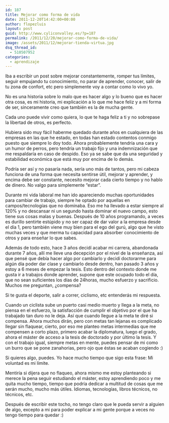 ```yaml
---
id: 187
title: Mejorar como forma de vida
date: 2011-12-20T14:42:00+00:00
author: flopezluis
layout: post
guid: http://www.cyliconvalley.es/?p=187
permalink: /2011/12/20/mejorar-como-forma-de-vida/
image: /assets/2011/12/mejorar-tienda-virtua.jpg
dsq_thread_id:
  - 510507952
categories:
  - aprendizaje
---
```

Iba a escribir un post sobre mejorar constantemente, romper tus límites, seguir empujando tu conocimiento, no parar de aprender, conocer, salir de tu zona de confort, etc pero simplemente voy a contar como lo vivo yo.

No es una historia sobre lo malo que es hacer algo y lo bueno que es hacer otra cosa, es mi historia, mi explicación a lo que me hace feliz y a mi forma de ser, sinceramente creo que también es la de mucha gente.

Cada uno puede vivir como quiera, lo que te haga feliz a ti y no sobrepase la libertad de otros, es perfecto.

Hubiera sido muy fácil haberme quedado durante años en cualquiera de las empresas en las que he estado, en todas han estado contentos conmigo puesto que siempre lo doy todo. Ahora probablemente tendría una cara y un humor de perros, pero tendría un trabajo fijo y una indemnización que me respaldaría en caso de despido. Eso ya se sabe que da una seguridad y estabilidad económica que está muy por encima de lo demás.

Podría ser así y no pasaría nada, sería uno más de tantos, pero mi cabeza funciona de una forma que necesita sentirse útil, mejorar y aprender, y encima debe ser constante, necesito mejorar cada cierto tiempo y no hablo de dinero. No valgo para simplemente &#8220;estar&#8221;.

Durante mi vida laboral me han ido apareciendo muchas oportunidades para cambiar de trabajo, siempre he optado por aquellas en campos/tecnologías que no dominaba. Eso me ha llevado a estar siempre al 120% y no descansar ni un segundo hasta dominar el nuevo campo, esto tiene sus cosas malas y buenas. Después de 10 años programando, a veces es durillo sentirte estúpido y no ser capaz de dar valor a la empresa desde el día 1, pero también viene muy bien para el ego del gurú, algo que he visto muchas veces y que merma tu capacidad para absorber conocimiento de otros y para enseñar lo que sabes.

Además de todo esto, hace 3 años decidí acabar mi carrera, abandonada durante 7 años, allí me lleve una decepción por el nivel de la enseñanza, así que pensé que debía hacer algo por cambiarlo y decidí doctorarme para algún día poder dar clase y cambiarlo desde dentro, han pasado 3 años y estoy a 6 meses de empezar la tesis. Esto dentro del contexto donde me gusta ir a trabajos donde aprender, supone que este ocupado todo el día, que no sean suficientes los días de 24horas, mucho esfuerzo y sacrificio. Muchos me preguntan, ¿compensa?

Si te gusta el deporte, salir a correr, ciclismo, etc entenderás mi respuesta.

Cuando un ciclista sube un puerto casi medio muerto y llega a la meta, no piensa en el esfuerzo, la satisfacción de cumplir el objetivo por el que ha trabajado tan duro no le deja. Así que cuando llegue a la meta te diré si compensa. Ahora muchos dirán, pero con metas tan lejanas es complicado llegar sin flaquear, cierto, por eso me planteo metas intermedias que me compensen a corto plazo, primero acabar la diplomatura, luego el grado, ahora el máster de acceso a la tesis de doctorado y por último la tesis. Y con el trabajo igual, siempre metas en mente, puedes pensar de mi como un burro que se pone zanahorias, pero ojo que éstas se acaban cogiendo :)

Si quieres algo, puedes. Yo hace mucho tiempo que sigo esta frase: Mi voluntad es mi límite.

Mentiría si dijera que no flaqueo, ahora mismo me estoy planteando si merece la pena seguir estudiando el máster, estoy aprendiendo poco y me quita mucho tiempo, tiempo que podría dedicar a multitud de cosas que me serán mucho, mucho más útiles. Idiomas, tecnologías, libros técnicos, no técnicos, etc.

Después de escribir este tocho, no tengo claro que le pueda servir a alguien de algo, excepto a mi para poder explicar a mi gente porque a veces no tengo tiempo para quedar :)